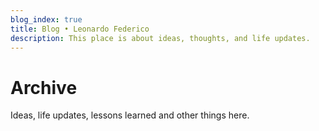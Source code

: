 ```yaml
---
blog_index: true
title: Blog • Leonardo Federico
description: This place is about ideas, thoughts, and life updates.
---
```


# Archive

Ideas, life updates, lessons learned and other things here.

<BlogIndex />